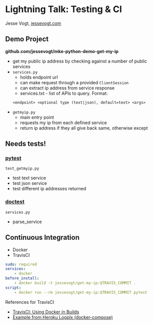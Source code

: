 # Lightning Talk: Testing & CI
Jesse Vogt, [jessevogt.com](http://jessevogt.com)

## Demo Project
__github.com/jessevogt/mke-python-demo-get-my-ip__
- get my public ip address by checking against a number of public services
- `services.py`
	- holds endpoint url
	- can make request through a provided `ClientSession`
	- can extract ip address from service response
	- services.txt - list of APIs to query. Format:
	```
	<endpoint> <optional type (text|json), default=text> <args>
    ```
- `getmyip.py`
    - main entry point
	- requests my ip from each defined service
	- return ip address if they all give back same, otherwise except
	

## Needs tests!
### [pytest](https://docs.pytest.org/en/latest/)

`test_getmyip.py`
- test text service
- test json service
- test different ip addresses returned

### [doctest](https://docs.python.org/3/library/doctest.html)
`services.py`
- parse_service


## Continuous Integration
- Docker
- TravisCI
```yaml
sudo: required
services:
    - docker
before_install:
    - docker build -t jessevogt/get-my-ip:$TRAVIS_COMMIT .
script:
    - docker run --rm jessevogt/get-my-ip:$TRAVIS_COMMIT pytest
```

References for TravisCI
- [TravisCI: Using Docker in Builds](https://docs.travis-ci.com/user/docker/)
- [Example from Heroku Logplx (docker-compose)](https://github.com/heroku/logplex)

